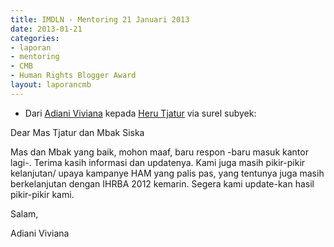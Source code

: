 ```yaml
---
title: IMDLN - Mentoring 21 Januari 2013
date: 2013-01-21
categories:
- laporan
- mentoring
- CMB
- Human Rights Blogger Award
layout: laporancmb
---
```


* Dari [Adiani Viviana](http://wiki.ciptamedia.org/wiki/Adiani_Viviana) kepada [Heru Tjatur](http://wiki.ciptamedia.org/wiki/Heru_Tjatur) via surel subyek:

Dear Mas Tjatur dan Mbak Siska

Mas dan Mbak yang baik, mohon maaf, baru respon -baru masuk kantor lagi-.
Terima kasih informasi dan updatenya. 
Kami juga masih pikir-pikir kelanjutan/ upaya kampanye HAM yang palis pas, yang tentunya juga masih berkelanjutan 
dengan IHRBA 2012 kemarin. 
Segera kami update-kan hasil pikir-pikir kami.

Salam,

Adiani Viviana
